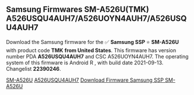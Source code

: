 <h2>Samsung Firmwares SM-A526U(TMK) A526USQU4AUH7/A526UOYN4AUH7/A526USQU4AUH7</h2>
Download the Samsung firmware for the ✅ <strong>Samsung SSP </strong> ⭐ <strong>SM-A526U</strong> with product code <strong>TMK</strong> <strong> from United States</strong>. This firmware has version number PDA <strong>A526USQU4AUH7</strong> and CSC A526UOYN4AUH7. The operating system of this firmware is Android R , with build date 2021-09-13. Changelist <strong>22390246</strong>.


[SM-A526U](https://samfirm.shop/samsung/model/SM-A526U)
[A526USQU4AUH7](https://samfirm.shop/samsung/pda/A526USQU4AUH7)
[Download Firmware Samsung SSP SM-A526U](https://samfirm.shop/samsung/firmware/455212)

